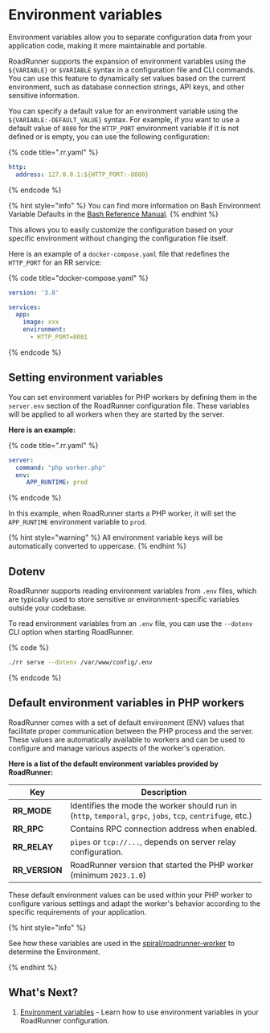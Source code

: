 # Environment variables

Environment variables allow you to separate configuration data from your application code, making it more maintainable
and portable.

RoadRunner supports the expansion of environment variables using the `${VARIABLE}` or `$VARIABLE` syntax in a
configuration file and CLI commands. You can use this feature to dynamically set values based on the current
environment, such as database connection strings, API keys, and other sensitive information.

You can specify a default value for an environment variable using the `${VARIABLE:-DEFAULT_VALUE}` syntax. For example,
if you want to use a default value of `8080` for the `HTTP_PORT` environment variable if it is not defined or is empty,
you can use the following configuration:

{% code title=".rr.yaml" %}

```yaml
http:
  address: 127.0.0.1:${HTTP_PORT:-8080}
```

{% endcode %}

{% hint style="info" %}
You can find more information on Bash Environment Variable Defaults in
the [Bash Reference Manual](https://www.gnu.org/software/bash/manual/bash.html#Shell-Parameter-Expansion).
{% endhint %}

This allows you to easily customize the configuration based on your specific environment without changing the
configuration file itself.

Here is an example of a `docker-compose.yaml` file that redefines the `HTTP_PORT` for an RR service:

{% code title="docker-compose.yaml" %}

```yaml
version: '3.8'

services:
  app:
    image: xxx
    environment:
      - HTTP_PORT=8081
```

{% endcode %}

## Setting environment variables

You can set environment variables for PHP workers by defining them in the `server.env` section of the RoadRunner
configuration file. These variables will be applied to all workers when they are started by the server.

**Here is an example:**

{% code title=".rr.yaml" %}

```yaml
server:
  command: "php worker.php"
  env:
     APP_RUNTIME: prod
```

{% endcode %}

In this example, when RoadRunner starts a PHP worker, it will set the `APP_RUNTIME` environment variable to `prod`.

{% hint style="warning" %}
All environment variable keys will be automatically converted to uppercase.
{% endhint %}

## Dotenv

RoadRunner supports reading environment variables from `.env` files, which are typically used to store sensitive or
environment-specific variables outside your codebase.

To read environment variables from an `.env` file, you can use the `--dotenv` CLI option when starting RoadRunner.

{% code %}

```bash
./rr serve --dotenv /var/www/config/.env
```

{% endcode %}

## Default environment variables in PHP workers

RoadRunner comes with a set of default environment (ENV) values that facilitate proper communication between the PHP
process and the server. These values are automatically available to workers and can be used to configure and manage
various aspects of the worker's operation.

**Here is a list of the default environment variables provided by RoadRunner:**

| Key            | Description                                                                                                  |
|----------------|--------------------------------------------------------------------------------------------------------------|
| **RR_MODE**    | Identifies the mode the worker should run in (`http`, `temporal`, `grpc`, `jobs`, `tcp`, `centrifuge`, etc.) |
| **RR_RPC**     | Contains RPC connection address when enabled.                                                                |
| **RR_RELAY**   | `pipes` or `tcp://...`, depends on server relay configuration.                                               |
| **RR_VERSION** | RoadRunner version that started the PHP worker (minimum `2023.1.0`)                                          |

These default environment values can be used within your PHP worker to configure various settings and adapt the worker's
behavior according to the specific requirements of your application.

{% hint style="info" %}

See how these variables are used in the [spiral/roadrunner-worker](https://github.com/roadrunner-php/worker/blob/3.x/src/Environment.php) to determine the Environment.

{% endhint %}

## What's Next?

1. [Environment variables](../intro/config.md) - Learn how to use environment variables in your RoadRunner
   configuration.

